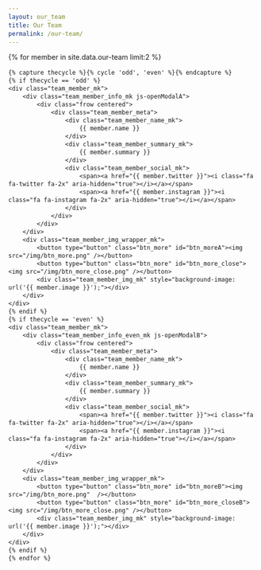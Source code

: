 ```yaml
---
layout: our_team
title: Our Team
permalink: /our-team/
---
```


<!-- Member 1 + 2 -->
<section class="team_row_2">
	{% for member in site.data.our-team limit:2 %}

	{% capture thecycle %}{% cycle 'odd', 'even' %}{% endcapture %}
	{% if thecycle == 'odd' %}
	<div class="team_member_mk">
		<div class="team_member_info_mk js-openModalA">
			<div class="frow centered">
				<div class="team_member_meta">
					<div class="team_member_name_mk">
						{{ member.name }}
					</div>
					<div class="team_member_summary_mk">
						{{ member.summary }}
					</div>
					<div class="team_member_social_mk">
						<span><a href="{{ member.twitter }}"><i class="fa fa-twitter fa-2x" aria-hidden="true"></i></a></span>
						<span><a href="{{ member.instagram }}"><i class="fa fa-instagram fa-2x" aria-hidden="true"></i></a></span>
					</div>
				</div>
			</div>
		</div>
		<div class="team_member_img_wrapper_mk">
			<button type="button" class="btn_more" id="btn_moreA"><img src="/img/btn_more.png" /></button>
			<button type="button" class="btn_more" id="btn_more_close"><img src="/img/btn_more_close.png" /></button>
			<div class="team_member_img_mk" style="background-image: url('{{ member.image }}');"></div>
		</div>
	</div>
	{% endif %}
	{% if thecycle == 'even' %}
	<div class="team_member_mk">
		<div class="team_member_info_even_mk js-openModalB">
			<div class="frow centered">
				<div class="team_member_meta">
					<div class="team_member_name_mk">
						{{ member.name }}
					</div>
					<div class="team_member_summary_mk">
						{{ member.summary }}
					</div>
					<div class="team_member_social_mk">
						<span><a href="{{ member.twitter }}"><i class="fa fa-twitter fa-2x" aria-hidden="true"></i></a></span>
						<span><a href="{{ member.instagram }}"><i class="fa fa-instagram fa-2x" aria-hidden="true"></i></a></span>
					</div>
				</div>
			</div>
		</div>
		<div class="team_member_img_wrapper_mk">
			<button type="button" class="btn_more" id="btn_moreB"><img src="/img/btn_more.png"  /></button>
			<button type="button" class="btn_more" id="btn_more_closeB"><img src="/img/btn_more_close.png" /></button>
			<div class="team_member_img_mk" style="background-image: url('{{ member.image }}');"></div>
		</div>
	</div>
	{% endif %}
	{% endfor %}
</section>

